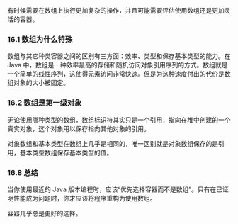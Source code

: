 
有时候需要在数组上执行更加复杂的操作，并且可能需要评估使用数组还是更加灵活的容器。

### 16.1 数组为什么特殊

数组与其它种类容器之间的区别有三方面：效率、类型和保存基本类型的能力。在 Java 中，数组是一种效率最高的存储和随机访问对象引用序列的方式。数组就是一个简单的线性序列，这使得元素访问非常快速。但是为这种速度付出的代价是数组对象的大小被固定。

### 16.2 数组是第一级对象

无论使用哪种类型的数组，数组标识符其实只是一个引用，指向在堆中创建的一个真实对象，这个对象用以保存指向其他对象的引用。

对象数组和基本类型在数组上几乎是相同的，唯一区别就是对象数组保存的是引用，基本类型数组保存基本类型的值。

### 16.8 总结

当你使用最近的 Java 版本编程时，应该“优先选择容器而不是数组”。只有在已证明性能成为问题时，你才应该将程序重构为使用数组。

容器几乎总是更好的选择。